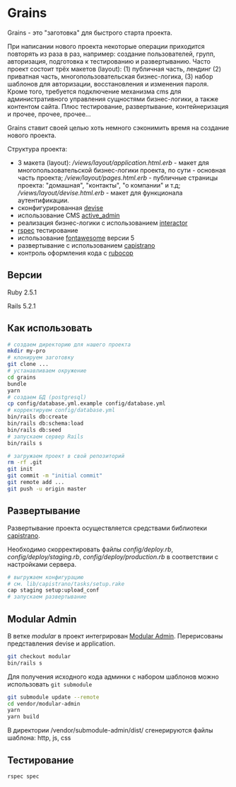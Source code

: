 # Grains

Grains - это "заготовка" для быстрого старта проекта.

При написании нового проекта некоторые операции приходится повторять из раза в раз, например: создание пользователей, групп, авторизация, подготовка к тестированию и развертыванию. Часто проект состоит трёх макетов (layout): (1) публичная часть, лендинг (2) приватная часть, многопользовательская бизнес-логика, (3) набор шаблонов для авторизации, восстановления и изменения пароля. Кроме того, требуется подключение механизма cms для административного управления сущностями бизнес-логики, а также контентом сайта. Плюс тестирование, развертывание, контейнеризация и прочее, прочее, прочее...


Grains ставит своей целью хоть немного сэконимить время на создание нового проекта.


Структура проекта:

* 3 макета (layout): */views/layout/application.html.erb* - макет для многопользовательской бизнес-логики проекта, по сути - основная часть проекта; */view/layout/pages.html.erb* - публичные страницы проекта: "домашная", "контакты", "о компании" и т.д; */views/layout/devise.html.erb* - макет для функционала аутентификации.
* сконфигурированная [devise](https://github.com/plataformatec/devise)
* использование CMS [active_admin](https://github.com/activeadmin/activeadmin)
* реализация бизнес-логики с использованием [interactor](https://github.com/collectiveidea/interactor)
* [rspec](https://github.com/rspec/rspec-rails) тестирование
* использование [fontawesome](https://fontawesome.com/?from=io) версии 5
* развертывание с использованием [capistrano](https://github.com/capistrano/capistrano)
* контроль оформления кода с [rubocop](https://github.com/rubocop-hq/rubocop)

## Версии

Ruby 2.5.1

Rails 5.2.1

## Как использовать

```bash
# создаем директорию для нашего проекта
mkdir my-pro
# клонируем заготовку
git clone ...
# устанавливаем окружение
cd grains
bundle
yarn
# создаем БД (postgresql)
cp config/database.yml.example config/database.yml
# корректируем config/database.yml
bin/rails db:create
bin/rails db:schema:load
bin/rails db:seed
# запускаем сервер Rails
bin/rails s

# загружаем проект в свой репозиторий
rm -rf .git
git init
git commit -m "initial commit"
git remote add ...
git push -u origin master
```

## Развертывание

Развертывание проекта осуществляется средствами библиотеки [capistrano](https://github.com/capistrano/capistrano).

Необходимо скорректировать файлы *config/deploy.rb*,  *config/deploy/staging.rb*, *config/deploy/production.rb* в соответствии с настройками сервера.

```bash
# выгружаем конфигурацию
# см. lib/capistrano/tasks/setup.rake
cap staging setup:upload_conf
# запускаем развертывание
```

## Modular Admin

В ветке *modular* в проект интегрирован [Modular Admin](https://github.com/modularcode/modular-admin-html). Перерисованы представления devise и application.
```bash
git checkout modular
bin/rails s
```
Для получения исходного кода админки с набором шаблонов можно использовать `git submodule`

```bash
git submodule update --remote
cd vendor/modular-admin
yarn
yarn build
```
В директории /vendor/submodule-admin/dist/ сгенерируются файлы шаблона: http, js, css


## Тестирование

```bash
rspec spec
```


